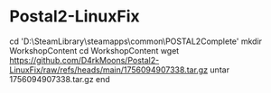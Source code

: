 # Postal2-LinuxFix
cd 'D:\SteamLibrary\steamapps\common\POSTAL2Complete'
mkdir WorkshopContent
cd WorkshopContent
wget https://github.com/D4rkMoons/Postal2-LinuxFix/raw/refs/heads/main/1756094907338.tar.gz
untar 1756094907338.tar.gz
end
